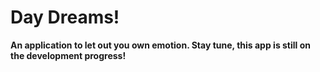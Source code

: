 # Day Dreams!

**An application to let out you own emotion. Stay tune, this app is still on the development progress!**